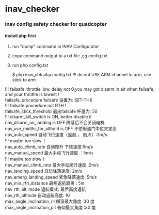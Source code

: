 # inav_checker
### inav config safety checker for quadcopter
#### install php first

1. run "dump" command in INAV Configurator
2. copy command output to a txt file ,eg config.txt
3. run php config.txt

    
     $ php inav_chk.php config.txt
!!! do not USE ARM channel to arm, use stick to arm  

!!! failsafe_throttle_low_delay not 0,you may got disarm in air when failsafe, and your throttle is lowest !  
failsafe_procedure  failsafe 设置为: SET-THR  
!!! failsafe procedure not RTH !  
failsafe_stick_threshold  退出failsafe 杆量为: 50  
!!! disarm_kill_switch is ON, better disable it  
nav_disarm_on_landing is OFF            降落后不会关闭电机  
nav_use_midthr_for_althold is OFF               不使用油门中位来定高  
nav_auto_speed          自动飞行速度（返航 ， 航点）:3m/s  
!!! maybe too slow ！  
nav_auto_climb_rate   自动爬升 下降速度:5m/s  
nav_manual_speed   最大手动飞行速度 ：5m/s  
!!! maybe too slow！  
nav_manual_climb_rate  最大手动爬升速度 :2m/s  
nav_landing_speed  自动降落速度: 2m/s  
nav_emerg_landing_speed  紧急降落速度: 5m/s  
nav_min_rth_distance   最短返航距离 : 5m  
nav_rth_alt_mode  返航模式: 最后高度返航  
nav_rth_altitude  自动返航高度: 10  
max_angle_inclination_rll   横滚最大角度 :30 度  
max_angle_inclination_pit   俯仰最大角度 :30 度  
